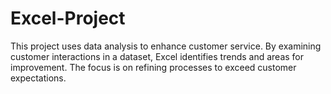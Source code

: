 # Excel-Project
This project uses data analysis to enhance customer service. By examining customer interactions in a dataset, Excel identifies trends and areas for improvement. The focus is on refining processes to exceed customer expectations.
